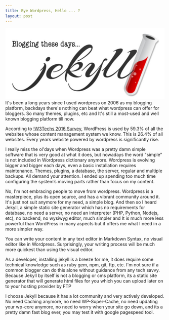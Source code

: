 ```yaml
---
title: Bye Wordpress, Hello ... ?
layout: post
---
```


![Jekyll blogging these days](/images/jekyllbloggingthesedays.jpg) It's been a long years since I used wordpress on 2006 as my blogging platform, backdays there's nothing can beat what wordpress can offer for bloggers. So many themes, plugins, etc and It's still a most-used and well known blogging platform till now.

According to [!W3Techs 2016 Survey](http://w3techs.com/technologies/details/cm-wordpress/all/all), WordPress is used by 59.3% of all the websites whose content management system we know. This is 26.4% of all websites. Every years website powered by wordpress is significantly rise.

I really miss the ol'days when Wordpress was a pretty damn simple software that is very good at what it does, but nowadays the word "simple" is not included in Wordpress dictionary anymore. Wordpress is evolving bigger and bigger each days, even a basic installation requires maintenance. Themes, plugins, a database, the server, regular and multiple backups. All demand your attention. I ended up spending too much time configuring the system’s moving parts rather than focus on my content.

No, I'm not embracing people to move from wordpress. Wordpress is a masterpiece, plus its open source, and has a vibrant community around it. It's just not suit anymore for my need, a simple blog. And then so I heard Jekyll, a simple static site generator which has no requirements for database, no need a server, no need an interpreter (PHP, Python, Nodejs, etc), no backend, no wysiwyg editor, much simpler and It is much more less powerful than WordPress in many aspects but if offers me what I need in a more simpler way.

You can write your content in any text editor in Markdown Syntax, no visual editor like in Wordpress. Surprisingly, your writing process will be much more quickest than using the visual editor.

As a developer, installing jekyll is a breeze for me, it does require some technical knowledge such as ruby gem, npm, git, ftp, etc. I'm not sure if a common blogger can do this alone without guidance from any tech savvy. Because Jekyll by itself is not a blogging or cms platform, its a static site generator that will generate html files for you which you can upload later on to your hosting provider by FTP

I choose Jekyll because it has a lot community and very actively developed. No need Caching anymore, no need WP-Super-Cache, no need updating your wp-core anymore, no need to worry when your site go down, and its a pretty damn fast blog ever, you may test it with google pagespeed tool.